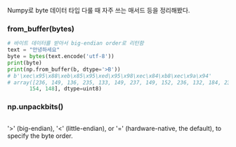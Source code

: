 Numpy로 byte 데이터 타입 다룰 때 자주 쓰는 매서드 등을 정리해봤다.

### from_buffer(bytes)
```python
# 바이트 데이터를 받아서 big-endian order로 리턴함
text = "안녕하세요"
byte = bytes(text.encode('utf-8'))
print(byte)
print(np.from_buffer(b, dtype='>B'))
# b'\xec\x95\x88\xeb\x85\x95\xed\x95\x98\xec\x84\xb8\xec\x9a\x94'
# array([236, 149, 136, 235, 133, 149, 237, 149, 152, 236, 132, 184, 236,
       154, 148], dtype=uint8)
```

### np.unpackbits()
```python

```

'>' (big-endian), '<' (little-endian), or '=' (hardware-native, the default), to specify the byte order.
